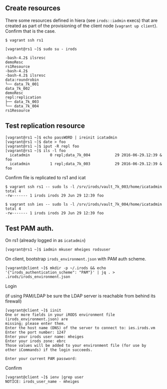 
## Create resources

There some resources defined in hiera (see `irods::iadmin` execs) that
are created as part of the provisioning of the client node
(`vagrant up client`). Confirm that is the case.

    $ vagrant ssh rs1

    [vagrant@rs1 ~]$ sudo su - irods

    -bash-4.2$ ilsresc
    demoResc
    rs1Resource
    -bash-4.2$ 
    -bash-4.2$ ilsresc
    data:roundrobin
    └── data_7k_001
    data_7k_002
    demoResc
    repl:replication
    ├── data_7k_003
    └── data_7k_004
    rs1Resource


## Test replication resource

    [vagrant@rs1 ~]$ echo passWORD | ireinit icatadmin
    [vagrant@rs1 ~]$ date > foo
    [vagrant@rs1 ~]$ iput -R repl foo
    [vagrant@rs1 ~]$ ils -l foo
      icatadmin         0 repl;data_7k_004           29 2016-06-29.12:39 & foo
      icatadmin         1 repl;data_7k_003           29 2016-06-29.12:39 & foo


Confirm file is replicated to rs1 and icat

    $ vagrant ssh rs1 -- sudo ls -l /srv/irods/vault_7k_003/home/icatadmin
    total 4
    -rw------- 1 irods irods 29 Jun 29 12:39 foo

    $ vagrant ssh ies -- sudo ls -l /srv/irods/vault_7k_004/home/icatadmin
    total 4
    -rw------- 1 irods irods 29 Jun 29 12:39 foo

## Test PAM auth.

On rs1 (already logged in as `icatadmin`)

    [vagrant@rs1 ~]$ iadmin mkuser mheiges rodsuser

On client, bootstrap `irods_environment.json` with PAM auth scheme.

    [vagrant@client ~]$ mkdir -p ~/.irods && echo '{"irods_authentication_scheme": "PAM"}' | jq . > .irods/irods_environment.json

Login

(if using PAM/LDAP be sure the LDAP server is reachable from behind its firewall)

    [vagrant@client ~]$ iinit 
    One or more fields in your iRODS environment file (irods_environment.json) are
    missing; please enter them.
    Enter the host name (DNS) of the server to connect to: ies.irods.vm
    Enter the port number: 1247
    Enter your irods user name: mheiges
    Enter your irods zone: ebrc
    Those values will be added to your environment file (for use by
    other iCommands) if the login succeeds.

    Enter your current PAM password:

Confirm

    [vagrant@client ~]$ ienv |grep user
    NOTICE: irods_user_name - mheiges
